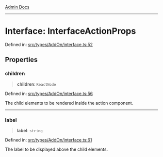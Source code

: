 [Admin Docs](/)

***

# Interface: InterfaceActionProps

Defined in: [src/types/AddOn/interface.ts:52](https://github.com/PalisadoesFoundation/talawa-admin/blob/main/src/types/AddOn/interface.ts#L52)

## Properties

### children

> **children**: `ReactNode`

Defined in: [src/types/AddOn/interface.ts:56](https://github.com/PalisadoesFoundation/talawa-admin/blob/main/src/types/AddOn/interface.ts#L56)

The child elements to be rendered inside the action component.

***

### label

> **label**: `string`

Defined in: [src/types/AddOn/interface.ts:61](https://github.com/PalisadoesFoundation/talawa-admin/blob/main/src/types/AddOn/interface.ts#L61)

The label to be displayed above the child elements.

